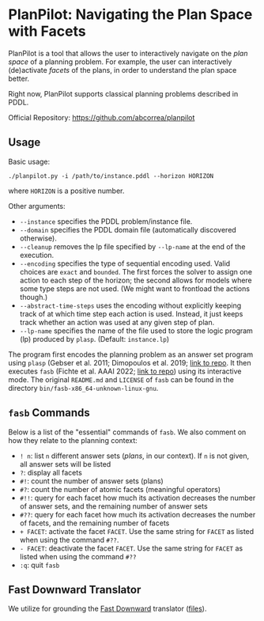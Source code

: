 # PlanPilot: Navigating the Plan Space with Facets

PlanPilot is a tool that allows the user to interactively navigate on the *plan
space* of a planning problem. For example, the user can interactively
(de)activate *facets* of the plans, in order to understand the plan space
better.

Right now, PlanPilot supports classical planning problems described in PDDL.

Official Repository: https://github.com/abcorrea/planpilot

## Usage

Basic usage:

```
./planpilot.py -i /path/to/instance.pddl --horizon HORIZON
```

where `HORIZON` is a positive number.

Other arguments:

- `--instance` specifies the PDDL problem/instance file.
- `--domain` specifies the PDDL domain file (automatically discovered otherwise).
- `--cleanup` removes the lp file specified by `--lp-name` at the end of the
  execution.
- `--encoding` specifies the type of sequential encoding used. Valid choices are
  `exact` and `bounded`. The first forces the solver to assign one action to
  each step of the horizon; the second allows for models where some type steps
  are not used. (We might want to frontload the actions though.)
- `--abstract-time-steps` uses the encoding without explicitly keeping track of
  at which time step each action is used. Instead, it just keeps track whether
  an action was used at any given step of plan.
- `--lp-name` specifies the name of the file used to store the logic program
  (lp) produced by `plasp`. (Default: `instance.lp`)

The program first encodes the planning problem as an answer set program using
`plasp` (Gebser et al. 2011; Dimopoulos et al. 2019; [link to
repo](https://github.com/potassco/plasp). It then executes `fasb` (Fichte et
al. AAAI 2022; [link to repo](https://github.com/drwadu/fasb)) using its
interactive mode. The original `README.md` and `LICENSE` of `fasb` can be found
in the directory `bin/fasb-x86_64-unknown-linux-gnu`.

## `fasb` Commands

Below is a list of the "essential" commands of `fasb`. We also comment on how they relate to the planning context:

- `! n`: list `n` different answer sets (*plans*, in our context). If `n` is not given,
  all answer sets will be listed
- `?`: display all facets
- `#!`: count the number of answer sets (plans)
- `#?`: count the number of atomic facets (meaningful operators)
- `#!!`: query for each facet how much its activation decreases the number of answer sets, and the remaining number of answer sets
- `#??`: query for each facet how much its activation decreases the number of facets, and the remaining number of facets
- `+ FACET`: activate the facet `FACET`. Use the same string for `FACET` as
  listed when using the command `#??`.
- `- FACET`: deactivate the facet `FACET`. Use the same string for `FACET` as
  listed when using the command `#??`
- `:q`: quit `fasb`

## Fast Downward Translator
We utilize for grounding the [Fast Downward](https://www.fast-downward.org/latest/) translator ([files](translate)).
